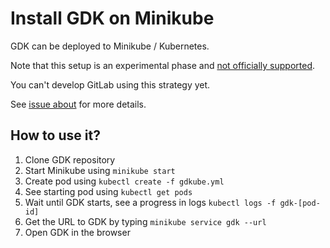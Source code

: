 # Install GDK on Minikube

GDK can be deployed to Minikube / Kubernetes.

Note that this setup is an experimental phase and [not officially supported](../../../README.md#installation).

You can't develop GitLab using this strategy yet.

See [issue about](https://gitlab.com/gitlab-org/gitlab-development-kit/issues/243) for more details.

## How to use it?

1. Clone GDK repository
1. Start Minikube using `minikube start`
1. Create pod using `kubectl create -f gdkube.yml`
1. See starting pod using `kubectl get pods`
1. Wait until GDK starts, see a progress in logs `kubectl logs -f gdk-[pod-id]`
1. Get the URL to GDK by typing `minikube service gdk --url`
1. Open GDK in the browser
